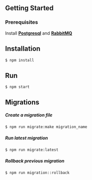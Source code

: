 ## Getting Started

### Prerequisites

Install **[Postgresql](https://www.postgresql.org/)** and **[RabbitMQ](https://www.rabbitmq.com/)**

## Installation

```bash
$ npm install
```

## Run

```bash
$ npm start
```

## Migrations

##### Create a migration file

`$ npm run migrate:make migration_name`

##### Run latest migration

`$ npm run migrate:latest`

##### Rollback previous migration

`$ npm run migration::rollback`
